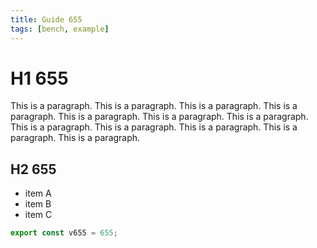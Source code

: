 ```yaml
---
title: Guide 655
tags: [bench, example]
---
```


# H1 655

This is a paragraph. This is a paragraph. This is a paragraph. This is a paragraph. This is a paragraph. This is a paragraph. This is a paragraph. This is a paragraph. This is a paragraph. This is a paragraph. This is a paragraph. This is a paragraph. 

## H2 655

- item A
- item B
- item C

```ts
export const v655 = 655;
```
